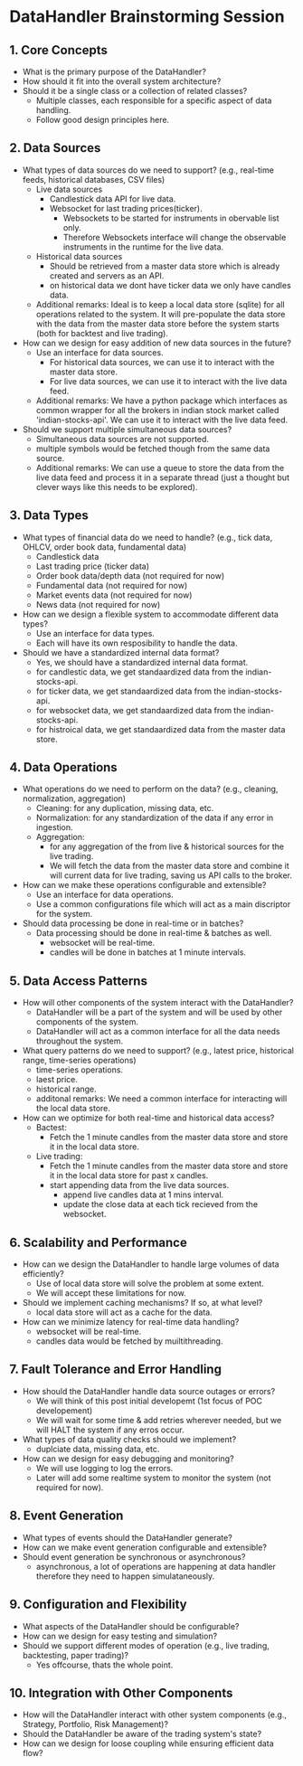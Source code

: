 # DataHandler Brainstorming Session

## 1. Core Concepts

- What is the primary purpose of the DataHandler?
- How should it fit into the overall system architecture?
- Should it be a single class or a collection of related classes?
    - Multiple classes, each responsible for a specific aspect of data handling.
    - Follow good design principles here.

## 2. Data Sources

- What types of data sources do we need to support? (e.g., real-time feeds, historical databases, CSV files)
    - Live data sources
        - Candlestick data API for live data. 
        - Websocket for last trading prices(ticker).
            - Websockets to be started for instruments in obervable list only.
            - Therefore Websockets interface will change the observable instruments in the runtime for the live data.
    - Historical data sources
        - Should be retrieved from a master data store which is already created and servers as an API.
        - on historical data we dont have ticker data we only have candles data. 
    - Additional remarks: Ideal is to keep a local data store (sqlite) for all operations related to the system. It will pre-populate the data store with the data from the master data store before the system starts (both for backtest and live trading).
- How can we design for easy addition of new data sources in the future?
    - Use an interface for data sources.
        - For historical data sources, we can use it to interact with the master data store.
        - For live data sources, we can use it to interact with the live data feed.
    - Additional remarks: We have a python package which interfaces as common wrapper for all the brokers in indian stock market called 'indian-stocks-api'. We can use it to interact with the live data feed.
- Should we support multiple simultaneous data sources?
    - Simultaneous data sources are not supported.
    - multiple symbols would be fetched though from the same data source.
    - Additional remarks: We can use a queue to store the data from the live data feed and process it in a separate thread (just a thought but clever ways like this needs to be explored).

## 3. Data Types

- What types of financial data do we need to handle? (e.g., tick data, OHLCV, order book data, fundamental data)
    - Candlestick data
    - Last trading price (ticker data)
    - Order book data/depth data (not required for now)
    - Fundamental data (not required for now)
    - Market events data (not required for now)
    - News data (not required for now)
- How can we design a flexible system to accommodate different data types?
    - Use an interface for data types.
    - Each will have its own resposibility to handle the data.
- Should we have a standardized internal data format?
    - Yes, we should have a standardized internal data format.
    - for candlestic data, we get standaardized data from the indian-stocks-api.
    - for ticker data, we get standaardized data from the indian-stocks-api.
    - for websocket data, we get standaardized data from the indian-stocks-api.
    - for histroical data, we get standaardized data from the master data store.


## 4. Data Operations

- What operations do we need to perform on the data? (e.g., cleaning, normalization, aggregation)
    - Cleaning: for any duplication,  missing data, etc.
    - Normalization: for any standardization of the data if any error in ingestion.
    - Aggregation: 
        - for any aggregation of the from live & historical sources for the live trading.
        - We will fetch the data from the master data store and combine it will current data for live trading, saving us API calls to the broker.
- How can we make these operations configurable and extensible?
    - Use an interface for data operations.
    - Use a common configurations file which will act as a main discriptor for the system.
- Should data processing be done in real-time or in batches?
    - Data processing should be done in real-time & batches as well.
        - websocket will be real-time.
        - candles will be done in batches at 1 minute intervals.

## 5. Data Access Patterns

- How will other components of the system interact with the DataHandler?
    - DataHandler will be a part of the system and will be used by other components of the system.
    - DataHandler will act as a common interface for all the data needs throughout the system.
- What query patterns do we need to support? (e.g., latest price, historical range, time-series operations)
    - time-series operations.
    - laest price.
    - historical range.
    - additonal remarks: We need a common interface for interacting will the local data store.
- How can we optimize for both real-time and historical data access?
    - Bactest:
        - Fetch the 1 minute candles from the master data store and store it in the local data store.
    - Live trading:
        - Fetch the 1 minute candles from the master data store and store it in the local data store for past x candles.
        - start appending data from the live data sources.
            - append live candles data at 1 mins interval.
            - update the close data at each tick recieved from the websocket.
        

## 6. Scalability and Performance

- How can we design the DataHandler to handle large volumes of data efficiently?
    - Use of local data store will solve the problem at some extent.
    - We will accept these limitations for now. 
- Should we implement caching mechanisms? If so, at what level?
    - local data store will act as a cache for the data.
- How can we minimize latency for real-time data handling?
    - websocket will be real-time.
    - candles data would be fetched by muiltithreading.

## 7. Fault Tolerance and Error Handling

- How should the DataHandler handle data source outages or errors?
    - We will think of this post initial developemt (1st focus of POC developement) 
    - We will wait for some time & add retries wherever needed, but we will HALT the system if any erros occur.
- What types of data quality checks should we implement?
    - duplciate data, missing data, etc.
- How can we design for easy debugging and monitoring?
    - We will use logging to log the errors.
    - Later will add some realtime system to monitor the system (not required for now).

## 8. Event Generation

- What types of events should the DataHandler generate?
- How can we make event generation configurable and extensible?
- Should event generation be synchronous or asynchronous?
    - asynchronous, a lot of operations are happening at data handler therefore they need to happen simulataneously.

## 9. Configuration and Flexibility

- What aspects of the DataHandler should be configurable?
- How can we design for easy testing and simulation?
- Should we support different modes of operation (e.g., live trading, backtesting, paper trading)?
    - Yes offcourse, thats the whole point.

## 10. Integration with Other Components

- How will the DataHandler interact with other system components (e.g., Strategy, Portfolio, Risk Management)?
- Should the DataHandler be aware of the trading system's state?
- How can we design for loose coupling while ensuring efficient data flow?